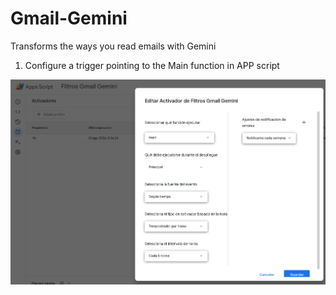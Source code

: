 # Gmail-Gemini
Transforms the ways you read emails with Gemini

1. Configure a trigger pointing to the Main function in APP script

![Trigger](img/image.png)